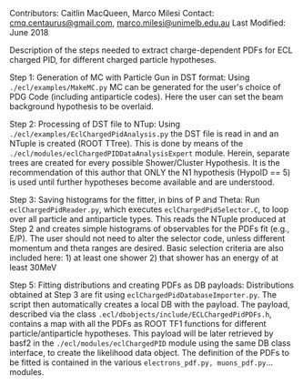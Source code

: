 Contributors: Caitlin MacQueen, Marco Milesi
Contact: cmq.centaurus@gmail.com, marco.milesi@unimelb.edu.au
Last Modified: June 2018

Description of the steps needed to extract charge-dependent PDFs for ECL charged PID, for different charged particle hypotheses.

Step 1: Generation of MC with Particle Gun in DST format:
	Using `./ecl/examples/MakeMC.py` MC can be generated for the user's choice of PDG Code (including antiparticle codes).
	Here the user can set the beam background hypothesis to be overlaid.

Step 2: Processing of DST file to NTup:
	Using `./ecl/examples/EclChargedPidAnalysis.py` the DST file is read in and an NTuple is created (ROOT TTree).
	This is done by means of the `./ecl/modules/eclChargedPIDDataAnalysisExpert` module.
	Herein, separate trees are created for every possible Shower/Cluster Hypothesis.
	It is the recommendation of this author that ONLY the N1 hypothesis (HypoID == 5) is used until further hypotheses become available and are understood.

Step 3: Saving histograms for the fitter, in bins of P and Theta:
	Run `eclChargedPidReader.py`, which executes `eclChargedPidSelector.C`, to loop over all particle and antiparticle types.
	This reads the NTuple produced at Step 2 and creates simple histograms of observables for the PDFs fit (e.g., E/P).
	The user should not need to alter the selector code, unless different momentum and theta ranges are desired.
	Basic selection criteria are also included here:
		1) at least one shower
		2) that shower has an energy of at least 30MeV

Step 5: Fitting distributions and creating PDFs as DB payloads:
	Distributions obtained at Step 3 are fit using `eclChargedPidDatabaseImporter.py`. The script then automatically creates a local DB with the payload.
	The payload, described via the class `.ecl/dbobjects/include/ECLChargedPidPDFs.h`, contains a map with all the PDFs as ROOT TF1 functions for different particle/antiparticle hypotheses.
	This payload will be later retrieved by basf2 in the `./ecl/modules/eclChargedPID` module using the same DB class interface, to create the likelihood data object.
	The definition of the PDFs to be fitted is contained in the various `electrons_pdf.py, muons_pdf.py`... modules.

